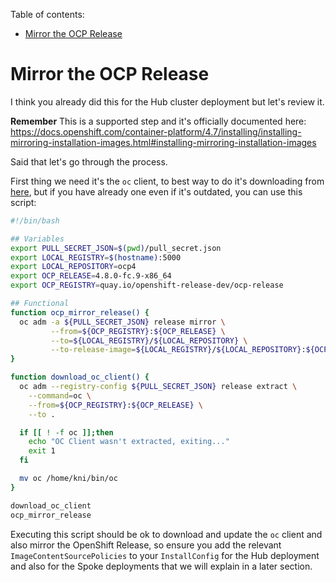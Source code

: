 Table of contents:

<!-- TOC GFM -->

- [Mirror the OCP Release](#mirror-the-ocp-release)

<!-- /TOC -->

# Mirror the OCP Release

I think you already did this for the Hub cluster deployment but let's review it.

**Remember** This is a supported step and it's officially documented here: https://docs.openshift.com/container-platform/4.7/installing/installing-mirroring-installation-images.html#installing-mirroring-installation-images

Said that let's go through the process.

First thing we need it's the `oc` client, to best way to do it's downloading from [here](https://mirror.openshift.com/pub/openshift-v4/x86_64/clients/oc/), but if you have already one even if it's outdated, you can use this script:

```sh
#!/bin/bash

## Variables
export PULL_SECRET_JSON=$(pwd)/pull_secret.json
export LOCAL_REGISTRY=$(hostname):5000
export LOCAL_REPOSITORY=ocp4
export OCP_RELEASE=4.8.0-fc.9-x86_64
export OCP_REGISTRY=quay.io/openshift-release-dev/ocp-release

## Functional
function ocp_mirror_release() {
  oc adm -a ${PULL_SECRET_JSON} release mirror \
         --from=${OCP_REGISTRY}:${OCP_RELEASE} \
         --to=${LOCAL_REGISTRY}/${LOCAL_REPOSITORY} \
         --to-release-image=${LOCAL_REGISTRY}/${LOCAL_REPOSITORY}:${OCP_RELEASE}
}

function download_oc_client() {
  oc adm --registry-config ${PULL_SECRET_JSON} release extract \
	--command=oc \
	--from=${OCP_REGISTRY}:${OCP_RELEASE} \
	--to .

  if [[ ! -f oc ]];then
    echo "OC Client wasn't extracted, exiting..."
    exit 1
  fi

  mv oc /home/kni/bin/oc
}

download_oc_client
ocp_mirror_release
```

Executing this script should be ok to download and update the `oc` client and also mirror the OpenShift Release, so ensure you add the relevant `ImageContentSourcePolicies` to your `InstallConfig` for the Hub deployment and also for the Spoke deployments that we will explain in a later section.
